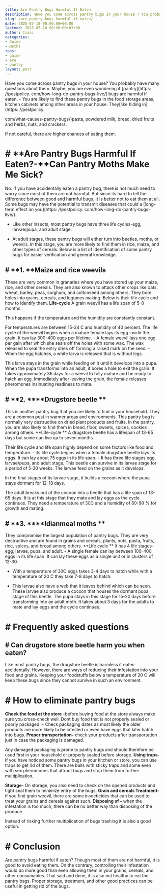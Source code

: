 ```yaml
---
title: Are Pantry Bugs Harmful If Eaten
description: Have you come across pantry bugs in your house ? You probably have many questions about them. Maybe, you are even wondering if pantry bugs are harmful if...
slug: /are-pantry-bugs-harmful-if-eaten/
date: 2025-07-10 00:00:00+00:00
lastmod: 2025-07-10 00:00:00+03:00
author: Isaac
categories:
- Guide
- Moths
tags:
- guide
- are
- pantry
layout: post
---
```


Have you come across pantry bugs in your house? You probably have many questions about them. Maybe, you are even wondering if [pantry](https: //pestpolicy. com/how-long-do-pantry-bugs-live/) bugs are harmful if eaten. - You are likely to find these pantry bugs in the food storage areas, kitchen cabinets among other areas in your house. They[like hiding in](https: //pestpolicy.

com/what-causes-pantry-bugs/)pasta, powdered milk, bread, dried fruits and herbs, nuts, and crackers.

If not careful, there are higher chances of eating them.

# # **Are Pantry Bugs Harmful If Eaten?-**Can Pantry Moths Make Me Sick?

No. If you have accidentally eaten a pantry bug, there is not much need to worry since most of them are not harmful. But since its hard to tell the difference between good and harmful bugs. It is better not to eat them at all. Some bugs may have the potential to transmit diseases that could a [long-term effect on you](https: //pestpolicy. com/how-long-do-pantry-bugs-live/).

- Like other insects, most pantry bugs have three life cycles-egg, larvae/pupa, and adult stage.

- At adult stages, these pantry bugs will either turn into beetles, moths, or weevils. In this stage, you are more likely to find them in rice, maize, and other types of cereals. Below is a list of identification of some pantry bugs for easier verification and general knowledge.

## # **1. ****Maize and rice weevils**

These are very common in granaries where you have stored up your maize, rice, and other cereals. They are also known to attack other crops like oats, wheat, barley, peas, sorghum, and cottonseed among others. They bore holes into grains, cereals, and legumes making. Below is their life cycle and how to identify them. **Life-cycle** A grain weevil has a life span of 5-8 months.

This happens if the temperature and the humidity are constantly constant.

For temperatures are between 15-34 C and humidity of 40 percent. The life cycle of the weevil begins when a mature female lays its egg inside the grain. It can lay 300-400 eggs per lifetime. - A female weevil lays one egg per gain after which she seals off the holes with some wax. The wax released to seal the entry dries off forming a raised mark on the seed. - When the egg hatches, a white larva is released that is without legs.

This larva stays in the grain while feeding on it until it develops into a pupa. When the pupa transforms into an adult, it bores a hole to exit the grain. It takes approximately 36 days for a weevil to fully mature and be ready to hatch an egg. Immediately after leaving the grain, the female releases pheromones insinuating readiness to mate.

## # **2. ****Drugstore beetle **

This is another pantry bug that you are likely to find in your household. They are a common pest in warmer areas and environments. This pantry bug is normally very destructive on dried plant products and fruits. In the pantry, you are also likely to find them in bread, floor, sweets, spices, cookies among others. **Life-cycle ** A drugstore beetle has a lifespan of 13-65 days but some can live up to seven months.

Their life cycle and life span highly depend on some factors like food and temperature. - Its life cycle begins when a female drugstore beetle lays its eggs. It can lay about 75 eggs in its life span. - It has three life stages egg, larvae/pupa, and adult stage. This beetle can survive in its larvae stage for a period of 5-20 weeks. The larvae feed on the grains as it develops.

In the final stages of its larvae stage, it builds a cocoon where the pupa stays dormant for 12-18 days.

The adult breaks out of the cocoon into a beetle that has a life span of 13-65 days. It is at this stage that they mate and lay eggs as the cycle continues. They need a temperature of 30C and a humidity of 60-90 % for growth and mating.

## # **3. ****Idianmeal moths **

They compromise the largest population of pantry bugs. They are very destructive and are found in grains and cereals, plants, nuts, pasta, fruits, rice, spices, and bread among others. **Life cycle ** It has 4 life stages-egg, larvae, pupa, and adult. - A single female can lay between 100-400 eggs in its life span. It can lay these eggs as a single unit or in clusters of 12-30.

- With a temperature of 30C eggs takes 3-4 days to hatch while with a temperature of 20 C they take 7-8 days to hatch.

- This larvae also have a web that it leaves behind which can be seen. These larvae also produce a cocoon that houses the dormant pupa stage of this beetle. The pupa stays in this stage for 15-20 days before transforming into an adult moth. It takes about 3 days for the adults to mate and lay eggs and the cycle continues.

# # Frequently asked questions

## # **Can drugstore store beetle harm you when eaten?**

Like most pantry bugs, the drugstore beetle is harmless if eaten accidentally. However, there are ways of reducing their infestation into your food and grains. Keeping your foodstuffs below a temperature of 20 C will keep these bugs since they cannot survive in such an environment.

# # **How to eliminate pantry bugs**

**Check the food at the store** -before buying food at the store always make sure you cross-check well. Dont buy food that is not properly sealed or poorly packaged. - Check packaging dates as most likely the older products are more likely to be infested or even have eggs that later hatch into bugs. **Proper transportation-** check your products after transportation just in case the packaging is damaged.

Any damaged packaging is prone to pantry bugs and should therefore be used first in your household or properly sealed before storage. **Using traps-** if you have noticed some pantry bugs in your kitchen or store, you can use traps to get rid of them. There are baits with sticky traps and some even with sex pheromones that attract bugs and stop them from further multiplication.

**Storage-** On storage, you also need to check on the opened products and tight seal them to minimize entry of the bugs. **Grain and cereals Treatment-** if you find grain weevil, there are some insecticides that can be used to treat your grains and cereals against such. **Disposing of -** when the infestation is too much, there can be no better way than disposing of the produce.

Instead of risking further multiplication of bugs trashing it is also a good option.

# # Conclusion

Are pantry bugs harmful if eaten? Though most of them are not harmful, it is good to avoid eating them. On the contrary, controlling their infestation would do more good than even allowing them in your grains, cereals, and other consumables. That said and done, it is also not healthy to eat the pantry bags. Proper storage, treatment, and other good practices can be useful in getting rid of the bugs.
